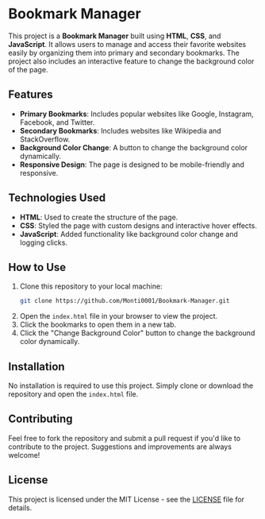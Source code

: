 # Bookmark Manager

This project is a **Bookmark Manager** built using **HTML**, **CSS**, and **JavaScript**. It allows users to manage and access their favorite websites easily by organizing them into primary and secondary bookmarks. The project also includes an interactive feature to change the background color of the page.

## Features

- **Primary Bookmarks**: Includes popular websites like Google, Instagram, Facebook, and Twitter.
- **Secondary Bookmarks**: Includes websites like Wikipedia and StackOverflow.
- **Background Color Change**: A button to change the background color dynamically.
- **Responsive Design**: The page is designed to be mobile-friendly and responsive.

## Technologies Used

- **HTML**: Used to create the structure of the page.
- **CSS**: Styled the page with custom designs and interactive hover effects.
- **JavaScript**: Added functionality like background color change and logging clicks.

## How to Use

1. Clone this repository to your local machine:
    ```bash
    git clone https://github.com/Monti0001/Bookmark-Manager.git
    ```
2. Open the `index.html` file in your browser to view the project.
3. Click the bookmarks to open them in a new tab.
4. Click the "Change Background Color" button to change the background color dynamically.

## Installation

No installation is required to use this project. Simply clone or download the repository and open the `index.html` file.

## Contributing

Feel free to fork the repository and submit a pull request if you'd like to contribute to the project. Suggestions and improvements are always welcome!

## License

This project is licensed under the MIT License - see the [LICENSE](LICENSE) file for details.

